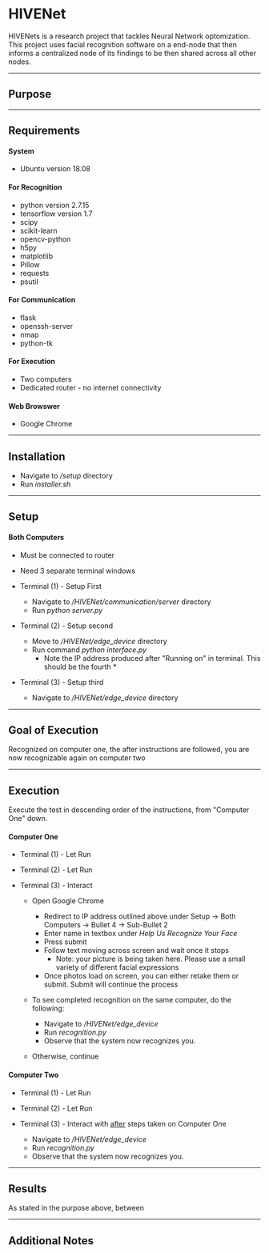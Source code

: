 # HIVENet

HIVENets is a research project that tackles Neural Network optomization. This project uses facial recognition software on a end-node that then informs a centralized node of its findings to be then shared across all other nodes. 

---

## Purpose

---

## Requirements

#### System
- Ubuntu version 18.08

#### For Recognition
- python version 2.7.15
- tensorflow version 1.7 
- scipy
- scikit-learn
- opencv-python
- h5py
- matplotlib
- Pillow
- requests
- psutil

#### For Communication
- flask
- openssh-server
- nmap
- python-tk

#### For Execution
- Two computers
- Dedicated router - no internet connectivity

#### Web Browswer
- Google Chrome

---

## Installation
- Navigate to <em> /setup </em> directory
- Run <em> installer.sh </em>

---
## Setup

#### Both Computers
- Must be connected to router
- Need 3 separate terminal windows
- Terminal (1) - Setup First
    - Navigate to <em> /HIVENet/communication/server </em> directory
    - Run <em>python server.py</em>
- Terminal (2) - Setup second
    - Move to <em> /HIVENet/edge_device </em> directory
    - Run command <em> python interface.py </em>
        - Note the IP address produced after "Running on" in terminal. This should be the fourth *

- Terminal (3) - Setup third
    - Navigate to <em>/HIVENet/edge_device</em> directory
        
---

## Goal of Execution
Recognized on computer one, the after instructions are followed, you are now recognizable again on computer two

---

## Execution
<p> Execute the test in descending order of the instructions, from "Computer One" down.

#### Computer One
- Terminal (1) - Let Run

- Terminal (2) - Let Run

- Terminal (3) - Interact
    - Open Google Chrome
        - Redirect to IP address outlined above under Setup -> Both Computers -> Bullet 4 -> Sub-Bullet 2
        - Enter name in textbox under <em>Help Us Recognize Your Face</em>
        - Press submit
        - Follow text moving across screen and wait once it stops
            - Note: your picture is being taken here. Please use a small variety of different facial expressions
        - Once photos load on screen, you can either retake them or submit. Submit will continue the process

    - To see completed recognition on the same computer, do the following:
        - Navigate to <em> /HIVENet/edge_device </em>
        - Run <em> recognition.py </em>
        - Observe that the system now recognizes you.
    - Otherwise, continue
#### Computer Two
- Terminal (1) - Let Run

- Terminal (2) - Let Run

- Terminal (3) - Interact with <u>after</u> steps taken on Computer One

    - Navigate to <em> /HIVENet/edge_device </em>
    - Run <em> recognition.py </em>
    - Observe that the system now recognizes you.

---

## Results
As stated in the purpose above, between 

---

## Additional Notes